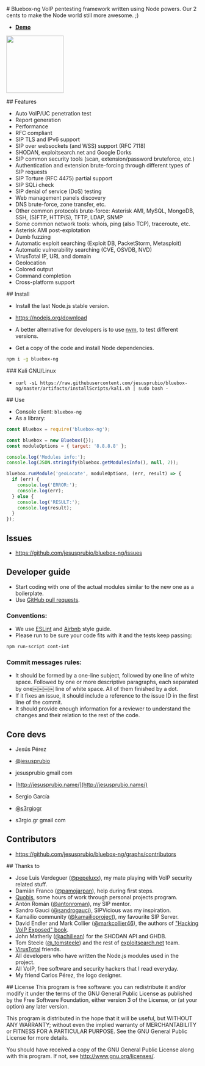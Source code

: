 # Bluebox-ng
VoIP pentesting framework written using Node powers. Our 2 cents to make the Node world still more awesome. ;)
- [**Demo**](https://www.youtube.com/watch?v=M-6k4Md3qEQ)

<img src="https://lh6.googleusercontent.com/-GfcMGzI-qSQ/VDWt9U8GGWI/AAAAAAAAKmU/csRGEN1XtwA/s551-no/blueboxLogo250.png" height="150" width="150" >


## Features
- Auto VoIP/UC penetration test
- Report generation
- Performance
- RFC compliant
- SIP TLS and IPv6 support
- SIP over websockets (and WSS) support (RFC 7118)
- SHODAN, exploitsearch.net and Google Dorks
- SIP common security tools (scan, extension/password bruteforce, etc.)
- Authentication and extension brute-forcing through different types of SIP requests
- SIP Torture (RFC 4475) partial support
- SIP SQLi check
- SIP denial of service (DoS) testing
- Web management panels discovery
- DNS brute-force, zone transfer, etc.
- Other common protocols brute-force: Asterisk AMI, MySQL, MongoDB, SSH, (S)FTP, HTTP(S), TFTP, LDAP, SNMP
- Some common network tools: whois, ping (also TCP), traceroute, etc.
- Asterisk AMI post-explotation
- Dumb fuzzing
- Automatic exploit searching (Exploit DB, PacketStorm, Metasploit)
- Automatic vulnerability searching (CVE, OSVDB, NVD)
- VirusTotal IP, URL and domain
- Geolocation
- Colored output
- Command completion
- Cross-platform support


## Install
- Install the last Node.js stable version.
 - https://nodejs.org/download
 - A better alternative for developers is to use [nvm](https://github.com/creationix/nvm), to test different versions.

- Get a copy of the code and install Node dependencies.
```sh
npm i -g bluebox-ng
```

### Kali GNU/Linux
- `curl -sL https://raw.githubusercontent.com/jesusprubio/bluebox-ng/master/artifacts/installScripts/kali.sh | sudo bash -`


## Use
- Console client: ```bluebox-ng```
- As a library:
```javascript
const Bluebox = require('bluebox-ng');

const bluebox = new Bluebox({});
const moduleOptions = { target: '8.8.8.8' };

console.log('Modules info:');
console.log(JSON.stringify(bluebox.getModulesInfo(), null, 2));

bluebox.runModule('geoLocate', moduleOptions, (err, result) => {
  if (err) {
    console.log('ERROR:');
    console.log(err);
  } else {
    console.log('RESULT:');
    console.log(result);
  }
});
```


## Issues
- https://github.com/jesusprubio/bluebox-ng/issues


## Developer guide
- Start coding with one of the actual modules similar to the new one as a boilerplate.
- Use [GitHub pull requests](https://help.github.com/articles/using-pull-requests).

### Conventions:
 - We use [ESLint](http://eslint.org/) and [Airbnb](https://github.com/airbnb/javascript) style guide.
- Please run to be sure your code fits with it and the tests keep passing:
```sh
npm run-script cont-int
```

### Commit messages rules:
 - It should be formed by a one-line subject, followed by one line of white space. Followed by one or more descriptive paragraphs, each separated by one￼￼￼￼ line of white space. All of them finished by a dot.
 - If it fixes an issue, it should include a reference to the issue ID in the first line of the commit.
 - It should provide enough information for a reviewer to understand the changes and their relation to the rest of the code.


## Core devs
- Jesús Pérez
 - [@jesusprubio](https://twitter.com/jesusprubio)
 - jesusprubio gmail com
 - [http://jesusprubio.name/](http://jesusprubio.name/)

- Sergio García
 - [@s3rgiogr](https://twitter.com/s3rgiogr)
 - s3rgio.gr gmail com


## Contributors
- https://github.com/jesusprubio/bluebox-ng/graphs/contributors


## Thanks to
- Jose Luis Verdeguer ([@pepeluxx](https://twitter.com/pepeluxx)), my mate playing with VoIP security related stuff.
- Damián Franco ([@pamojarpan](https://twitter.com/pamojarpan)), help during first steps.
- [Quobis](http://www.quobis.com), some hours of work through personal projects program.
- Antón Román ([@antonroman](https://twitter.com/antonroman)), my SIP mentor.
- Sandro Gauci ([@sandrogauci](https://twitter.com/sandrogauci)), SIPVicious was my inspiration.
- Kamailio community ([@kamailioproject](https://twitter.com/kamailioproject)), my favourite SIP Server.
- David Endler and Mark Collier ([@markcollier46](https://twitter.com/markcollier46)), the authors of ["Hacking VoIP Exposed" book](http://www.hackingvoip.com/).
- John Matherly ([@achillean](https://twitter.com/achillean)) for the SHODAN API and GHDB.
- Tom Steele ([@_tomsteele](https://twitter.com/_tomsteele)) and the rest of [exploitsearch.net](http://www.exploitsearch.net/) team.
- [VirusTotal](https://www.virustotal.com/) friends.
- All developers who have written the Node.js modules used in the project.
- All VoIP, free software and security hackers that I read everyday.
- My friend Carlos Pérez, the logo designer.


## License
This program is free software: you can redistribute it and/or modify
it under the terms of the GNU General Public License as published by
the Free Software Foundation, either version 3 of the License, or
(at your option) any later version.

This program is distributed in the hope that it will be useful,
but WITHOUT ANY WARRANTY; without even the implied warranty of
MERCHANTABILITY or FITNESS FOR A PARTICULAR PURPOSE.  See the
GNU General Public License for more details.

You should have received a copy of the GNU General Public License
along with this program.  If not, see <http://www.gnu.org/licenses/>.
